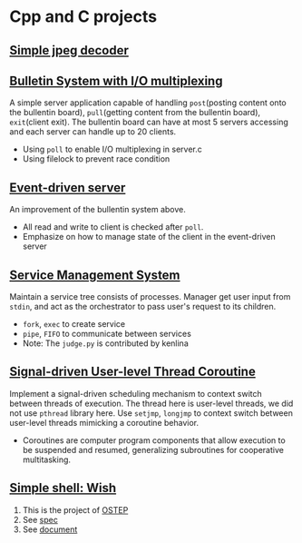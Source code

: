 # Cpp and C projects
## [Simple jpeg decoder](./my_jpeg/)

## [Bulletin System with I/O multiplexing](./client-server)
A simple server application capable of handling `post`(posting content onto the bullentin board), `pull`(getting content from the bullentin board), `exit`(client exit). The bullentin board can have at most 5 servers accessing and each server can handle up to 20 clients.
* Using `poll` to enable I/O multiplexing in server.c
* Using filelock to prevent race condition

## [Event-driven server](./event-driven-server/)
An improvement of the bullentin system above.
* All read and write to client is checked after `poll`.
* Emphasize on how to manage state of the client in the event-driven server

## [Service Management System](./service-management/)
Maintain a service tree consists of processes. Manager get user input from `stdin`, and act as the orchestrator to pass user's request to its children.
* `fork`, `exec` to create service
* `pipe`, `FIFO` to communicate between services
* Note: The `judge.py` is contributed by kenlina

## [Signal-driven User-level Thread Coroutine](./signal-driven-coroutine/)
Implement a signal-driven scheduling mechanism to context switch between threads of execution. The thread here is user-level threads, we did not use `pthread` library here. Use `setjmp`, `longjmp` to context switch between user-level threads mimicking a coroutine behavior.
* Coroutines are computer program components that allow execution to be suspended and resumed, generalizing subroutines for cooperative multitasking.

## [Simple shell: Wish](./wish)
1. This is the project of [OSTEP](https://github.com/remzi-arpacidusseau/ostep-projects/tree/master)
2. See [spec](./wish/README.md)
3. See [document](./wish/DOCUMENTATION.md)